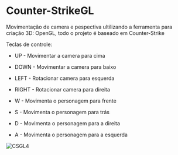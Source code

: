 # Counter-StrikeGL
 Movimentação de camera e pespectiva ultilizando a ferramenta para criação 3D: OpenGL, todo o projeto é baseado em Counter-Strike
 
 Teclas de controle:
 
 * UP - Movimentar a camera para cima
 * DOWN - Movimentar a camera para baixo
 * LEFT - Rotacionar camera para esquerda
 * RIGHT - Rotacionar camera para direita
 
 * W - Movimenta o personagem para frente
 * S - Movimenta o personagem para trás
 * D - Movimenta o personagem para a direita 
 * A - Movimenta o personagem para a esquerda
 
![CSGL4](https://user-images.githubusercontent.com/37451620/68346487-ff9f8d00-00d2-11ea-8994-4d0dfadc2074.PNG)


